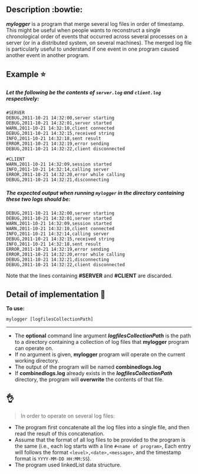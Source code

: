 ## Description :bowtie:
**_mylogger_** is a program that merge several log files in order of timestamp.
This might be useful when people wants to reconstruct a single chronological order of events that occurred across several processes on a server (or in a distributed system, on several machines). The merged log file is particularly useful to understand if one event in one program caused another event in another program.

## Example :star:

##### Let the following be the contents of `server.log` and `client.log` respectively:

```
#SERVER
DEBUG,2011-10-21 14:32:00,server starting
DEBUG,2011-10-21 14:32:01,server started
WARN,2011-10-21 14:32:10,client connected
DEBUG,2011-10-21 14:32:15,received string
INFO,2011-10-21 14:32:18,sent result
ERROR,2011-10-21 14:32:19,error sending
DEBUG,2011-10-21 14:32:22,client disconnected
```

```
#CLIENT
WARN,2011-10-21 14:32:09,session started
INFO,2011-10-21 14:32:14,calling server
ERROR,2011-10-21 14:32:20,error while calling
DEBUG,2011-10-21 14:32:21,disconnecting

```

##### The expected output when running `mylogger` in the directory containing these two logs should be:

```
DEBUG,2011-10-21 14:32:00,server starting
DEBUG,2011-10-21 14:32:01,server started
WARN,2011-10-21 14:32:09,session started
WARN,2011-10-21 14:32:10,client connected
INFO,2011-10-21 14:32:14,calling server
DEBUG,2011-10-21 14:32:15,received string
INFO,2011-10-21 14:32:18,sent result
ERROR,2011-10-21 14:32:19,error sending
ERROR,2011-10-21 14:32:20,error while calling
DEBUG,2011-10-21 14:32:21,disconnecting
DEBUG,2011-10-21 14:32:22,client disconnected
```

Note that the lines containing **#SERVER** and **#CLIENT** are discarded.

## Detail of implementation :eyes:

**To use:**
```
mylogger [logfilesCollectionPath]
```
---
- The **optional** command line argument **_logfilesCollectionPath_** is the path to a directory containing a collection of log files that **mylogger** program can operate on.
- If no argument is given, **mylogger** program will operate on the current working directory.
- The output of the program will be named **combinedlogs.log**
- If **combinedlogs.log** already exists in the **_logfilesCollectionPath_** directory, the program will **overwrite** the contents of that file.

:ok_hand:
---
>In order to operate on several log files:

- The program first concatenate all the log files into a single file, and then read the result of this concatenation.
- Assume that the format of all log files to be provided to the program is the same (i.e., each log starts with a line `#<name of program>`,  Each entry will follows the format `<level>,<date>,<message>`, and the timestamp format is `YYYY-MM-DD HH:MM:SS`).
- The program used linkedList data structure.
